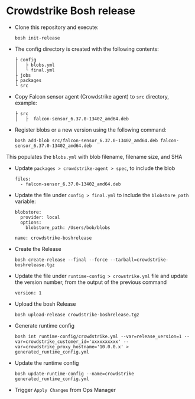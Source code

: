 # Crowdstrike Bosh release

* Clone this repository and execute:

  `bosh init-release`


* The config directory is created with the following contents:
  ```
  ├ config
  │   ├ blobs.yml
  │   └ final.yml
  ├ jobs
  ├ packages
  └ src
  ```

* Copy Falcon sensor agent (Crowdstrike agent) to `src` directory, example:
  ```
  ├ src
  │   ├  falcon-sensor_6.37.0-13402_amd64.deb
  ```

* Register blobs or a new version using the following command:
  ```
  bosh add-blob src/falcon-sensor_6.37.0-13402_amd64.deb falcon-sensor_6.37.0-13402_amd64.deb
  ```
This populates the `blobs.yml` with blob filename, filename size, and SHA

* Update `packages > crowdstrike-agent > spec`, to include the blob
  ```
  files:
    - falcon-sensor_6.37.0-13402_amd64.deb
  ```

* Update the file under `config > final.yml` to include the `blobstore_path` variable:

  ```
  blobstore:
    provider: local
    options:
      blobstore_path: /Users/bob/blobs

  name: crowdstrike-boshrelease
  ```

* Create the Release
  ```
  bosh create-release --final --force --tarball=crowdstrike-boshrelease.tgz
  ```

* Update the file under `runtime-config > crowstrike.yml` file and update the version number, from the output of the previous command
  ```
  version: 1
  ```

* Upload the bosh Release
  ```
  bosh upload-release crowdstrike-boshrelease.tgz
  ```

* Generate runtime config
  ```
  bosh int runtime-config/crowdstrike.yml --var=release_version=1 --var=crowdstrike_customer_id='xxxxxxxxxx' --var=crowdstrike_proxy_hostname='10.0.0.x' > generated_runtime_config.yml
  ```

* Update the runtime config
  ```
  bosh update-runtime-config --name=crowdstrike generated_runtime_config.yml
  ```

* Trigger `Apply Changes` from Ops Manager
